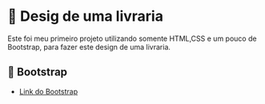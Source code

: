  
# 📕 Desig de uma livraria

Este foi meu primeiro projeto utilizando somente HTML,CSS e um pouco de Bootstrap, para fazer este design de uma livraria.


## 📄 Bootstrap

- [Link do Bootstrap](https://getbootstrap.com/)




 
 
